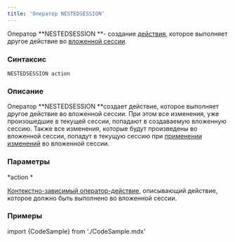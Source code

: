 ```yaml
---
title: 'Оператор NESTEDSESSION'
---
```


Оператор **NESTEDSESSION **- создание [действия](Actions.md), которое выполняет другое действие во [вложенной сессии](New_session_NEWSESSION_NESTEDSESSION_.md#nested).

### Синтаксис

    NESTEDSESSION action 

### Описание

Оператор **NESTEDSESSION **создает действие, которое выполняет другое действие во вложенной сессии. При этом все изменения, уже произошедшие в текущей сессии, попадают в создаваемую вложенную сессию. Также все изменения, которые будут произведены во вложенной сессии, попадут в текущую сессию при [применении изменений](Apply_changes_APPLY_.md) во вложенной сессии.

### Параметры

*action *

[Контекстно-зависимый оператор-действие](Action_operator.md#contextdependent), описывающий действие, которое должно быть выполнено во вложенной сессии.

### Примеры


import {CodeSample} from './CodeSample.mdx'

<CodeSample url="https://ru-documentation.lsfusion.org/sample?file=ActionSample&block=nestedsession"/>

  
